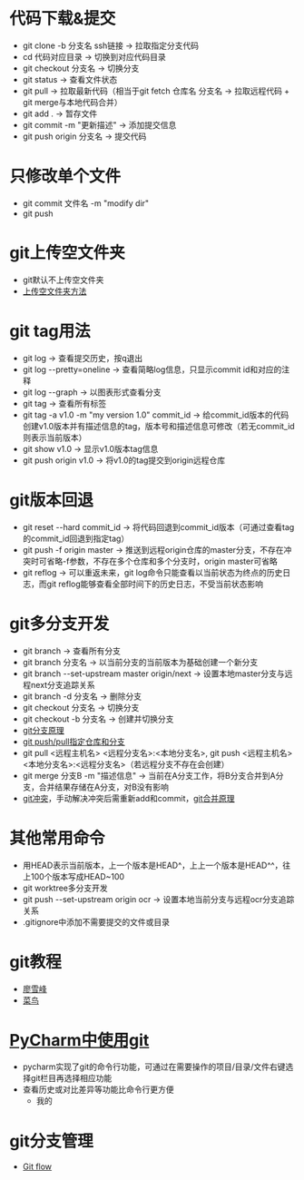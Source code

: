 # 代码下载&提交
* git clone -b 分支名 ssh链接 -> 拉取指定分支代码
* cd 代码对应目录 -> 切换到对应代码目录
* git checkout 分支名 -> 切换分支
* git status -> 查看文件状态
* git pull -> 拉取最新代码（相当于git fetch 仓库名 分支名 -> 拉取远程代码 + git merge与本地代码合并）
* git add . -> 暂存文件
* git commit -m "更新描述" -> 添加提交信息
* git push origin 分支名 -> 提交代码
# 只修改单个文件
* git commit 文件名 -m "modify dir"
* git push
# git上传空文件夹
* git默认不上传空文件夹
* [上传空文件夹方法](https://blog.csdn.net/itnerd/article/details/114285391)
# git tag用法
* git log -> 查看提交历史，按q退出
* git log --pretty=oneline -> 查看简略log信息，只显示commit id和对应的注释
* git log --graph -> 以图表形式查看分支
* git tag -> 查看所有标签
* git tag -a v1.0 -m "my version 1.0" commit_id -> 给commit_id版本的代码创建v1.0版本并有描述信息的tag，版本号和描述信息可修改（若无commit_id则表示当前版本）
* git show v1.0 -> 显示v1.0版本tag信息
* git push origin v1.0 -> 将v1.0的tag提交到origin远程仓库
# git版本回退
* git reset --hard commit_id -> 将代码回退到commit_id版本（可通过查看tag的commit_id回退到指定tag）
* git push -f origin master -> 推送到远程origin仓库的master分支，不存在冲突时可省略-f参数，不存在多个仓库和多个分支时，origin master可省略
* git reflog -> 可以重返未来，git log命令只能查看以当前状态为终点的历史日志，而git reflog能够查看全部时间下的历史日志，不受当前状态影响
# git多分支开发
* git branch -> 查看所有分支
* git branch 分支名 -> 以当前分支的当前版本为基础创建一个新分支
* git branch --set-upstream master origin/next -> 设置本地master分支与远程next分支追踪关系
* git branch -d 分支名 -> 删除分支
* git checkout 分支名 -> 切换分支
* git checkout -b 分支名 -> 创建并切换分支
* [git分支原理](https://git-scm.com/book/zh/v2/Git-%E5%88%86%E6%94%AF-%E5%88%86%E6%94%AF%E7%AE%80%E4%BB%8B#ch03-git-branching)
* [git push/pull指定仓库和分支](https://www.cnblogs.com/stephen-init/p/3833054.html)
* git pull <远程主机名> <远程分支名>:<本地分支名>, git push <远程主机名> <本地分支名>:<远程分支名>（若远程分支不存在会创建）
* git merge 分支B -m "描述信息" -> 当前在A分支工作，将B分支合并到A分支，合并结果存储在A分支，对B没有影响
* [git冲突](https://juejin.cn/post/7004643157279244325)，手动解决冲突后需重新add和commit，[git合并原理](https://zhuanlan.zhihu.com/p/149287658)
# 其他常用命令
* 用HEAD表示当前版本，上一个版本是HEAD^，上上一个版本是HEAD^^，往上100个版本写成HEAD~100
* git worktree多分支开发
* git push --set-upstream origin ocr -> 设置本地当前分支与远程ocr分支追踪关系
* .gitignore中添加不需要提交的文件或目录
# git教程
* [廖雪峰](https://www.liaoxuefeng.com/wiki/896043488029600/900004111093344)
* [菜鸟](https://www.runoob.com/git/git-branch.html)
# [PyCharm中使用git](https://www.imooc.com/wiki/pycharmlesson/git1.html)
* pycharm实现了git的命令行功能，可通过在需要操作的项目/目录/文件右键选择git栏目再选择相应功能
* 查看历史或对比差异等功能比命令行更方便
  * 我的
# git分支管理
* [Git flow](https://blog.csdn.net/renxingzhadan/article/details/125602045)

